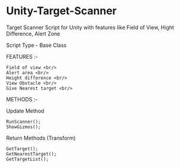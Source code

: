 # Unity-Target-Scanner

Target Scanner Script for Unity with features like Field of View, Hight Difference, Alert Zone

Script Type - Base Class

FEATURES :-

    Field of view <br/>
    Alert area <br/>
    Height difference <br/>
    View Obstacle <br/>
    Give Nearest target <br/>

METHODS :-

  Update Method

    RunScanner();
    ShowGizmos();
    
  Return Methods (Transform)

    GetTarget();
    GetNearestTarget();
    GetTargetList();
